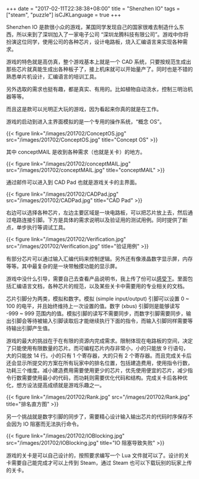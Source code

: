 +++
date = "2017-02-11T22:38:38+08:00"
title = "Shenzhen IO"
tags = ["steam", "puzzle"]
isCJKLanguage = true
+++

Shenzhen IO 是款很小众的游戏，某国同学发现自己的国家很难去制造什么东西，所以来到了深圳加入了一家电子公司 “深圳龙腾科技有限公司”。游戏中你将扮演这位同学，使用公司的各种芯片，设计电路板，烧入汇编语言来实现各种需求。

游戏的特色就是高仿真，整个游戏基本上就是一个 CAD 系统，只要按规范生成出那些芯片就真能生成出各种板子了，接上机床就可以开始量产了。同时也是不错的熟悉单片机设计，汇编语言的培训工具。

另外选取的需求也挺有趣，都是真实、有用的。比如植物自动浇水，控制三明治机器等等。

而且这是款可以光明正大玩的游戏，因为看起来你真的就是在工作。

<!--more-->

游戏的启动到进入主界面模拟的是一个专用的操作系统，“概念 OS”。

{{< figure link="/images/201702/ConceptOS.jpg" src="/images/201702/ConceptOS.jpg" title="Concept OS" >}}

其中 conceptMAIL 是收到各种需求（也就是关卡）的地方。

{{< figure link="/images/201702/conceptMAIL.jpg" src="/images/201702/conceptMAIL.jpg" title="conceptMAIL" >}}

通过邮件可以进入到 CAD Pad 也就是游戏关卡的主界面。

{{< figure link="/images/201702/CADPad.jpg" src="/images/201702/CADPad.jpg" title="CAD Pad" >}}

右边可以选择各种芯片，左边主要区域是一块电路板，可以把芯片放上去，然后通过电路连接引脚。下方是具体的需求说明以及验证用的测试用例。同时提供了断点，单步执行等调试工具。

{{< figure link="/images/201702/Verification.jpg" src="/images/201702/Verification.jpg" title="验证用例" >}}

有部分芯片可以通过输入汇编代码来控制逻辑。另外还有像液晶数字显示屏，内存等等。其中最复杂的是一块带触摸功能的显示屏。

游戏中没什么引导，需要自己去查看产品说明书，我上传了份可以[感受下](https://share.weiyun.com/6b2f677a557875f1de2701ab1bb486f0)。里面包括汇编语言文档，各种芯片的规范，以及某些关卡中需要用的专业相关的文档。

芯片引脚分为两类，模拟和数字。模拟 (simple input/output) 引脚可以设置 0 ~ 100 的电平，并且始终维持上一次设置的值。数字 (xbus) 引脚则是能够读写 -999 ~ 999 范围内的值。模拟引脚的读写不需要同步，而数字引脚需要同步，输出引脚会等待被输入引脚读取后才能继续执行下面的指令，而输入引脚同样需要等待输出引脚产生值。

游戏的最大的挑战在于在有限的资源内完成需求。限制体现在电路板的空间，决定了只能使用有限数量的芯片。而可编程芯片内存非常小，小的只能放 9 行语句，大的只能放 14 行。小的只有 1 个寄存器，大的只有 2 个寄存器。而且完成关卡后还会显示所提交的方案在所有玩家中的排名位置，包括建造费用，使用指令行数，功耗三个维度。减小建造费用需要使用更少的芯片，优先使用便宜的芯片，减少指令行数需要使用最小的代码，而功耗则需要优化代码和结构。完成关卡后各种优化，想方设法提高成绩就是游戏乐趣之一。

{{< figure link="/images/201702/Rank.jpg" src="/images/201702/Rank.jpg" title="排名直方图" >}}

另一个挑战就是数字引脚的同步了，需要精心设计输入输出芯片的代码时序保存不会因为 IO 阻塞而无法执行命令。

{{< figure link="/images/201702/IOBlocking.jpg" src="/images/201702/IOBlocking.jpg" title="IO 阻塞导致失败" >}}

游戏的关卡是可以自己设计的，按照要求编写一个 Lua 文件就可以了。设计的关卡需要自己能完成才可以上传到 Steam，通过 Steam 也可以下载玩别的玩家上传的关卡。
